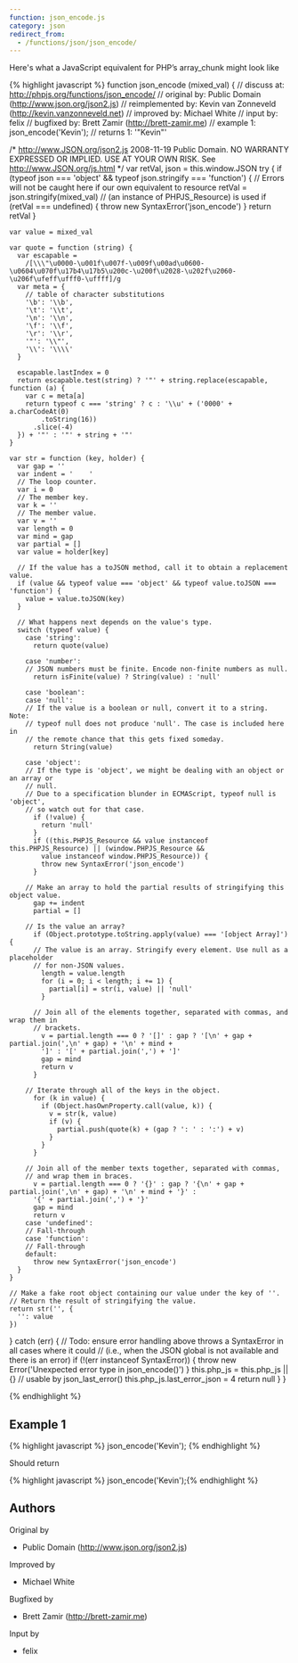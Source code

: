 ```yaml
---
function: json_encode.js
category: json
redirect_from:
  - /functions/json/json_encode/
---
```


<!-- WARNING! This file is auto generated by `npm run web:inject`, do not edit by hand -->

Here's what a JavaScript equivalent for PHP’s array_chunk might look like

{% highlight javascript %}
function json_encode (mixed_val) {
  //       discuss at: http://phpjs.org/functions/json_encode/
  //      original by: Public Domain (http://www.json.org/json2.js)
  // reimplemented by: Kevin van Zonneveld (http://kevin.vanzonneveld.net)
  //      improved by: Michael White
  //         input by: felix
  //      bugfixed by: Brett Zamir (http://brett-zamir.me)
  //        example 1: json_encode('Kevin');
  //        returns 1: '"Kevin"'

  /*
        http://www.JSON.org/json2.js
        2008-11-19
        Public Domain.
        NO WARRANTY EXPRESSED OR IMPLIED. USE AT YOUR OWN RISK.
        See http://www.JSON.org/js.html
      */
  var retVal, json = this.window.JSON
  try {
    if (typeof json === 'object' && typeof json.stringify === 'function') {
      // Errors will not be caught here if our own equivalent to resource
      retVal = json.stringify(mixed_val)
      //  (an instance of PHPJS_Resource) is used
      if (retVal === undefined) {
        throw new SyntaxError('json_encode')
      }
      return retVal
    }

    var value = mixed_val

    var quote = function (string) {
      var escapable =
        /[\\\"\u0000-\u001f\u007f-\u009f\u00ad\u0600-\u0604\u070f\u17b4\u17b5\u200c-\u200f\u2028-\u202f\u2060-\u206f\ufeff\ufff0-\uffff]/g
      var meta = {
        // table of character substitutions
        '\b': '\\b',
        '\t': '\\t',
        '\n': '\\n',
        '\f': '\\f',
        '\r': '\\r',
        '"': '\\"',
        '\\': '\\\\'
      }

      escapable.lastIndex = 0
      return escapable.test(string) ? '"' + string.replace(escapable, function (a) {
        var c = meta[a]
        return typeof c === 'string' ? c : '\\u' + ('0000' + a.charCodeAt(0)
            .toString(16))
          .slice(-4)
      }) + '"' : '"' + string + '"'
    }

    var str = function (key, holder) {
      var gap = ''
      var indent = '    '
      // The loop counter.
      var i = 0
      // The member key.
      var k = ''
      // The member value.
      var v = ''
      var length = 0
      var mind = gap
      var partial = []
      var value = holder[key]

      // If the value has a toJSON method, call it to obtain a replacement value.
      if (value && typeof value === 'object' && typeof value.toJSON === 'function') {
        value = value.toJSON(key)
      }

      // What happens next depends on the value's type.
      switch (typeof value) {
        case 'string':
          return quote(value)

        case 'number':
        // JSON numbers must be finite. Encode non-finite numbers as null.
          return isFinite(value) ? String(value) : 'null'

        case 'boolean':
        case 'null':
        // If the value is a boolean or null, convert it to a string. Note:
        // typeof null does not produce 'null'. The case is included here in
        // the remote chance that this gets fixed someday.
          return String(value)

        case 'object':
        // If the type is 'object', we might be dealing with an object or an array or
        // null.
        // Due to a specification blunder in ECMAScript, typeof null is 'object',
        // so watch out for that case.
          if (!value) {
            return 'null'
          }
          if ((this.PHPJS_Resource && value instanceof this.PHPJS_Resource) || (window.PHPJS_Resource &&
            value instanceof window.PHPJS_Resource)) {
            throw new SyntaxError('json_encode')
          }

        // Make an array to hold the partial results of stringifying this object value.
          gap += indent
          partial = []

        // Is the value an array?
          if (Object.prototype.toString.apply(value) === '[object Array]') {
          // The value is an array. Stringify every element. Use null as a placeholder
          // for non-JSON values.
            length = value.length
            for (i = 0; i < length; i += 1) {
              partial[i] = str(i, value) || 'null'
            }

          // Join all of the elements together, separated with commas, and wrap them in
          // brackets.
            v = partial.length === 0 ? '[]' : gap ? '[\n' + gap + partial.join(',\n' + gap) + '\n' + mind +
            ']' : '[' + partial.join(',') + ']'
            gap = mind
            return v
          }

        // Iterate through all of the keys in the object.
          for (k in value) {
            if (Object.hasOwnProperty.call(value, k)) {
              v = str(k, value)
              if (v) {
                partial.push(quote(k) + (gap ? ': ' : ':') + v)
              }
            }
          }

        // Join all of the member texts together, separated with commas,
        // and wrap them in braces.
          v = partial.length === 0 ? '{}' : gap ? '{\n' + gap + partial.join(',\n' + gap) + '\n' + mind + '}' :
          '{' + partial.join(',') + '}'
          gap = mind
          return v
        case 'undefined':
        // Fall-through
        case 'function':
        // Fall-through
        default:
          throw new SyntaxError('json_encode')
      }
    }

    // Make a fake root object containing our value under the key of ''.
    // Return the result of stringifying the value.
    return str('', {
      '': value
    })

  } catch (err) {
    // Todo: ensure error handling above throws a SyntaxError in all cases where it could
    // (i.e., when the JSON global is not available and there is an error)
    if (!(err instanceof SyntaxError)) {
      throw new Error('Unexpected error type in json_encode()')
    }
    this.php_js = this.php_js || {}
    // usable by json_last_error()
    this.php_js.last_error_json = 4
    return null
  }
}

{% endhighlight %}

## Example 1

{% highlight javascript %}
json_encode('Kevin');
{% endhighlight %}

Should return

{% highlight javascript %}
json_encode('Kevin');{% endhighlight %}


## Authors


Original by

- Public Domain (http://www.json.org/json2.js)


Improved by

- Michael White


Bugfixed by

- Brett Zamir (http://brett-zamir.me)


Input by

- felix

